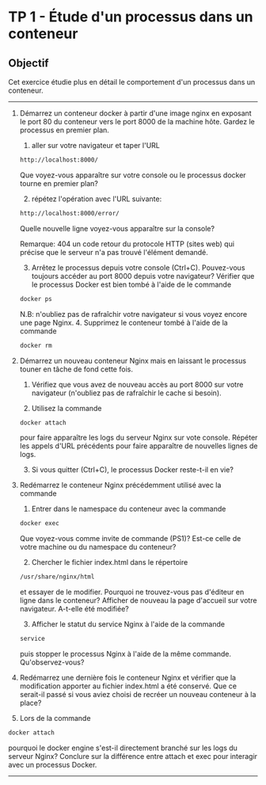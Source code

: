 # TP 1 - Étude d'un processus dans un conteneur

## Objectif

Cet exercice étudie plus en détail le comportement d'un processus dans un conteneur.

***

1. Démarrez un conteneur docker à partir d'une image nginx en exposant le port 80 du conteneur vers le port 8000 de la machine hôte. Gardez le processus en premier plan.
   1. aller sur votre navigateur et taper l'URL

   ```html
   http://localhost:8000/
   ```

   Que voyez-vous apparaître sur votre console ou le processus docker tourne en premier plan?

   2. répétez l'opération avec l'URL suivante:

   ```html
   http://localhost:8000/error/
   ```

   Quelle nouvelle ligne voyez-vous apparaître sur la console?

   Remarque: 404 un code retour du protocole HTTP (sites web) qui précise que le serveur n'a pas trouvé l'élément demandé.

   3. Arrêtez le processus depuis votre console (Ctrl+C). Pouvez-vous toujours accéder au port 8000 depuis votre navigateur? Vérifier que le processus Docker est bien tombé à l'aide de le commande

   ```bash
   docker ps
   ```

   N.B: n'oubliez pas de rafraîchir votre navigateur si vous voyez encore une page Nginx.
   4. Supprimez le conteneur tombé à l'aide de la commande

   ```bash
   docker rm
   ```

2. Démarrez un nouveau conteneur Nginx mais en laissant le processus touner en tâche de fond cette fois.
   1. Vérifiez que vous avez de nouveau accès au port 8000 sur votre navigateur (n'oubliez pas de rafraîchir le cache si besoin).

   2. Utilisez la commande

   ```bash
   docker attach
   ```

   pour faire apparaître les logs du serveur Nginx sur vote console. Répéter les appels d'URL précédents pour faire apparaître de nouvelles lignes de logs.

   3. Si vous quitter (Ctrl+C), le processus Docker reste-t-il en vie?

3. Redémarrez le conteneur Nginx précédemment utilisé avec la commande
   1. Entrer dans le namespace du conteneur avec la commande

   ```bash
   docker exec
   ```

   Que voyez-vous comme invite de commande (PS1)? Est-ce celle de votre machine ou du namespace du conteneur?

   2. Chercher le fichier index.html dans le répertoire

   ```bash
   /usr/share/nginx/html
   ```

   et essayer de le modifier. Pourquoi ne trouvez-vous pas d'éditeur en ligne dans le conteneur? Afficher de nouveau la page d'accueil sur votre navigateur. A-t-elle été modifiée?

   3. Afficher le statut du service Nginx à l'aide de la commande

   ```bash
   service
   ```

   puis stopper le processus Nginx à l'aide de la même commande. Qu'observez-vous?

4. Redémarrez une dernière fois le conteneur Nginx et vérifier que la modification apporter au fichier index.html a été conservé. Que ce serait-il passé si vous aviez choisi de recréer un nouveau conteneur à la place?

5. Lors de la commande

```bash
docker attach
```

pourquoi le docker engine s'est-il directement branché sur les logs du serveur Nginx? Conclure sur la différence entre attach et exec pour interagir avec un processus Docker.
***

